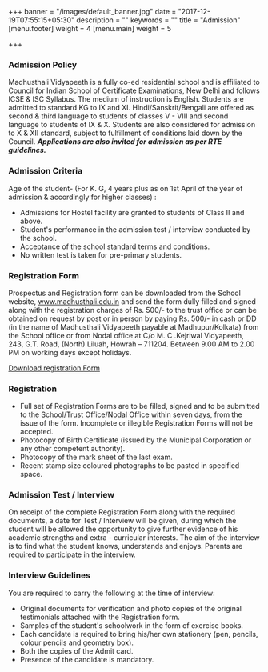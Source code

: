 +++
banner = "/images/default_banner.jpg"
date = "2017-12-19T07:55:15+05:30"
description = ""
keywords = ""
title = "Admission"
[menu.footer]
weight = 4
[menu.main]
weight = 5

+++
### Admission Policy

Madhusthali Vidyapeeth is a fully co-ed residential school  and is affiliated to Council for Indian School of Certificate  Examinations, New Delhi and follows ICSE & ISC Syllabus. The medium  of instruction is English. Students are admitted to standard KG to IX  and XI. Hindi/Sanskrit/Bengali are offered as second & third  language to students of classes V - VIII and second language to students  of IX & X. Students are also considered for admission to X &  XII standard, subject to fulfillment of conditions laid down by the  Council. **_Applications are also invited for admission as per RTE guidelines._**

### Admission Criteria

Age of the student- (For K. G, 4 years plus as on 1st April of the year of admission & accordingly for higher classes) :

* Admissions for Hostel facility are granted to students of Class II and above.
* Student's performance in the admission test / interview conducted by the school.
* Acceptance of the school standard terms and conditions.
* No written test is taken for pre-primary students.

### Registration Form

Prospectus and Registration form can be downloaded from the  School website, www.madhusthali.edu.in and send the form dully filled  and signed along with the registration charges of Rs. 500/- to the trust  office or can be obtained on request by post or in person by paying Rs.  500/- in cash or DD (in the name of Madhusthali Vidyapeeth payable at  Madhupur/Kolkata) from the School office or from Nodal office at C/o M. C  .Kejriwal Vidyapeeth, 243, G.T. Road, (North) Liluah, Howrah – 711204.  Between 9.00 AM to 2.00 PM on working days except holidays.

[Download registration Form](admission_form.pdf)

### Registration

* Full set of Registration Forms are to be filled, signed  and to be submitted to the School/Trust Office/Nodal Office within seven  days, from the issue of the form. Incomplete or illegible Registration  Forms will not be accepted.
* Photocopy of Birth Certificate (issued by the Municipal Corporation or any other competent authority).
* Photocopy of the mark sheet of the last exam.
* Recent stamp size coloured photographs to be pasted in specified space.

### Admission Test / Interview

On receipt of the complete Registration Form along with the  required documents, a date for Test / Interview will be given, during  which the student will be allowed the opportunity to give further  evidence of his academic strengths and extra - curricular interests. The  aim of the interview is to find what the student knows, understands and  enjoys. Parents are required to participate in the interview.

### Interview Guidelines

You are required to carry the following at the time of interview:

* Original documents for verification and photo copies of the original testimonials attached with the Registration form.
* Samples of the student's schoolwork in the form of exercise books.
* Each candidate is required to bring his/her own stationery (pen, pencils, colour pencils and geometry box).
* Both the copies of the Admit card.
* Presence of the candidate is mandatory.